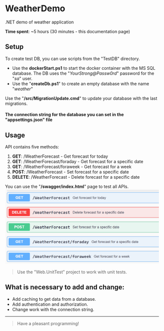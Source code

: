 # WeatherDemo

.NET demo of weather application

**Time spent**: ~5 hours (30 minutes - this documentation page)
## Setup
To create test DB, you can use scripts from the "TestDB" directory.
 - Use the **dockerStart.ps1** to start the docker container with the MS SQL database.  The DB uses the "*YourStrong@Passw0rd*" password for the "*sa*" user.
 - Use the "**createDb.ps1**" to create an empty database with the name "*weather*"

Use the "**/src/MigrationUpdate.cmd**" to update your database with the last migrations.

 #### The connection string for the database you can set in the "appsettings.json" file

## Usage
API contains five methods:
 1. **GET**: /WeatherForecast - Get forecast for today
 2. **GET**: /WeatherForecast/foraday - Get forecast for a specific date
 3. **GET**: /WeatherForecast/foraweek - Get forecast for a week
 4. **POST**: /WeatherForecast - Set forecast for a specific date
 5. **DELETE**: /WeatherForecast - Delete forecast for a specific date

You can use the "**/swagger/index.html**" page to test all APIs.
 ![swagger page](/imgs/swagger.png)

> Use the "Web.UnitTest" project to work with unit tests.

## What is necessary to add and change:
 - Add caching to get data from a database.
 - Add authentication and authorization.
 - Change work with the connection string.
 
---

 > Have a pleasant programming!